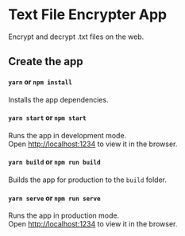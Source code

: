 # Text File Encrypter App

Encrypt and decrypt .txt files on the web.

## Create the app

#### `yarn` or `npm install`

Installs the app dependencies.

#### `yarn start` or `npm start`

Runs the app in development mode.<br>
Open [http://localhost:1234](http://localhost:1234) to view it in the browser.

#### `yarn build` or `npm run build`

Builds the app for production to the `build` folder.

#### `yarn serve` or `npm run serve`

Runs the app in production mode.<br>
Open [http://localhost:1234](http://localhost:1234) to view it in the browser.